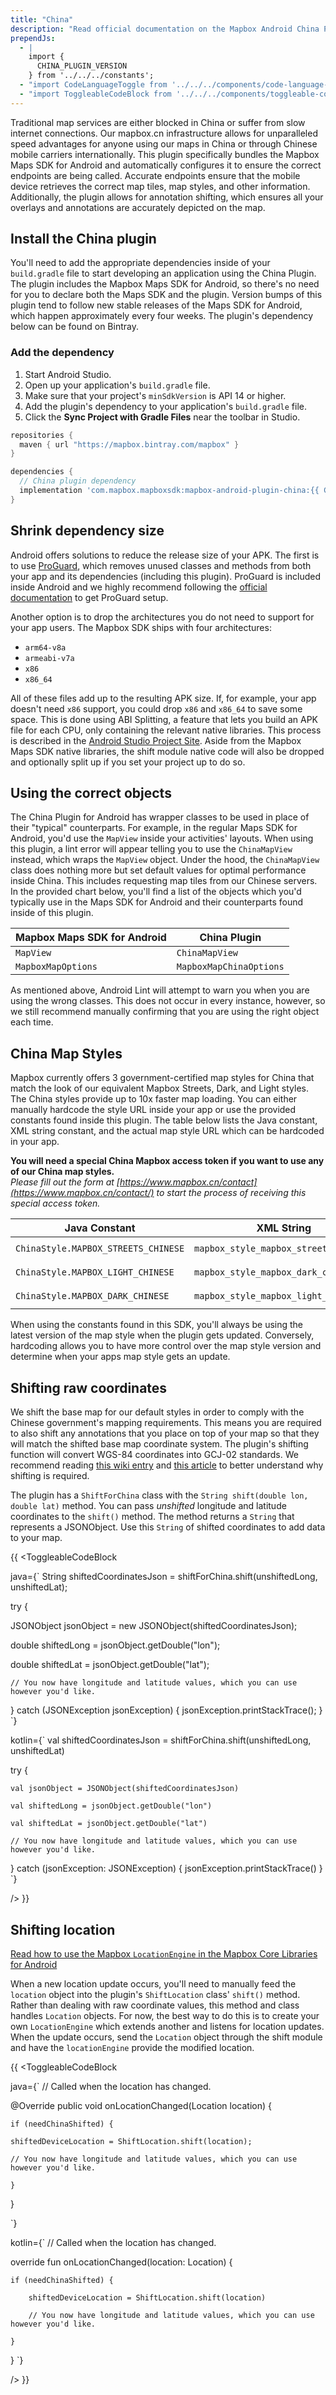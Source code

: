 ```yaml
---
title: "China"
description: "Read official documentation on the Mapbox Android China Plugin which maximizes the Mapbox Maps SDK for Android's performance inside China."
prependJs:
  - |
    import {
      CHINA_PLUGIN_VERSION
    } from '../../../constants';
  - "import CodeLanguageToggle from '../../../components/code-language-toggle';"
  - "import ToggleableCodeBlock from '../../../components/toggleable-code-block';" 
---
```


Traditional map services are either blocked in China or suffer from slow internet connections. Our mapbox.cn infrastructure allows for unparalleled speed advantages for anyone using our maps in China or through Chinese mobile carriers internationally. This plugin specifically bundles the Mapbox Maps SDK for Android and automatically configures it to ensure the correct endpoints are being called. Accurate endpoints ensure that the mobile device retrieves the correct map tiles, map styles, and other information. Additionally, the plugin allows for annotation shifting, which ensures all your overlays and annotations are accurately depicted on the map.

## Install the China plugin

You'll need to add the appropriate dependencies inside of your `build.gradle` file to start developing an application using the China Plugin. The plugin includes the Mapbox Maps SDK for Android, so there's no need for you to declare both the Maps SDK and the plugin. Version bumps of this plugin tend to follow new stable releases of the Maps SDK for Android, which happen approximately every four weeks. The plugin's dependency below can be found on Bintray.

### Add the dependency

1. Start Android Studio.
2. Open up your application's `build.gradle` file.
3. Make sure that your project's `minSdkVersion` is API 14 or higher.
4. Add the plugin's dependency to your application's `build.gradle` file.
5. Click the **Sync Project with Gradle Files** near the toolbar in Studio.

```groovy
repositories {
  maven { url "https://mapbox.bintray.com/mapbox" }
}

dependencies {
  // China plugin dependency
  implementation 'com.mapbox.mapboxsdk:mapbox-android-plugin-china:{{ CHINA_PLUGIN_VERSION }}'
}
```

## Shrink dependency size
Android offers solutions to reduce the release size of your APK. The first is to use [ProGuard](https://developer.android.com/studio/build/shrink-code), which removes unused classes and methods from both your app and its dependencies (including this plugin). ProGuard is included inside Android and we highly recommend following the [official documentation](https://developer.android.com/studio/build/shrink-code) to get ProGuard setup.

Another option is to drop the architectures you do not need to support for your app users. The Mapbox SDK ships with four architectures:

- `arm64-v8a`
- `armeabi-v7a`
- `x86`
- `x86_64`

All of these files add up to the resulting APK size. If, for example, your app doesn't need `x86` support, you could drop `x86` and `x86_64` to save some space. This is done using ABI Splitting, a feature that lets you build an APK file for each CPU, only containing the relevant native libraries. This process is described in the [Android Studio Project Site](http://tools.android.com/tech-docs/new-build-system/user-guide/apk-splits#TOC-ABIs-Splits). Aside from the Mapbox Maps SDK native libraries, the shift module native code will also be dropped and optionally split up if you set your project up to do so.

## Using the correct objects
The China Plugin for Android has wrapper classes to be used in place of their "typical" counterparts. For example, in the regular Maps SDK for Android, you'd use the `MapView` inside your activities' layouts. When using this plugin, a lint error will appear telling you to use the `ChinaMapView` instead, which wraps the `MapView` object. Under the hood, the `ChinaMapView` class does nothing more but set default values for optimal performance inside China. This includes requesting map tiles from our Chinese servers. In the provided chart below, you'll find a list of the objects which you'd typically use in the Maps SDK for Android and their counterparts found inside of this plugin.

| Mapbox Maps SDK for Android | China Plugin |
| --- | --- |
| `MapView` | `ChinaMapView` |
| `MapboxMapOptions` | `MapboxMapChinaOptions` |

As mentioned above, Android Lint will attempt to warn you when you are using the wrong classes. This does not occur in every instance, however, so we still recommend manually confirming that you are using the right object each time.

## China Map Styles
Mapbox currently offers 3 government-certified map styles for China that match the look of our equivalent Mapbox Streets, Dark, and Light styles. The China styles provide up to 10x faster map loading. You can either manually hardcode the style URL inside your app or use the provided constants found inside this plugin. The table below lists the Java constant, XML string constant, and the actual map style URL which can be hardcoded in your app.

**You will need a special China Mapbox access token if you want to use any of our China map styles.**  
_Please fill out the form at [https://www.mapbox.cn/contact](https://www.mapbox.cn/contact/) to start the process of receiving this special access token._

| Java Constant | XML String | URL |
| --- | --- | --- |
| `ChinaStyle.MAPBOX_STREETS_CHINESE` | `mapbox_style_mapbox_streets_chinese` | `mapbox://styles/mapbox/streets-zh-v1` |
| `ChinaStyle.MAPBOX_LIGHT_CHINESE` | `mapbox_style_mapbox_dark_chinese` | `mapbox://styles/mapbox/light-zh-v1` |
| `ChinaStyle.MAPBOX_DARK_CHINESE` | `mapbox_style_mapbox_light_chinese` | `mapbox://styles/mapbox/dark-zh-v1` |

When using the constants found in this SDK, you'll always be using the latest version of the map style when the plugin gets updated. Conversely, hardcoding allows you to have more control over the map style version and determine when your apps map style gets an update.


## Shifting raw coordinates

We shift the base map for our default styles in order to comply with the Chinese government's mapping requirements. This means you are required to also shift any annotations that you place on top of your map so that they will match the shifted base map coordinate system. The plugin's shifting function will convert WGS-84 coordinates into GCJ-02 standards. We recommend reading [this wiki entry](https://en.wikipedia.org/wiki/Restrictions_on_geographic_data_in_China#The_China_GPS_shift_problem) and [this article](http://www.travelandleisure.com/articles/digital-maps-skewed-china) to better understand why shifting is required.

The plugin has a `ShiftForChina` class with the `String shift(double lon, double lat)` method. You can pass _unshifted_ longitude and latitude coordinates to the `shift()` method. The method returns a `String` that represents a JSONObject. Use this `String` of shifted coordinates to add data to your map.

{{
<CodeLanguageToggle id="shifting-coordinates" />
<ToggleableCodeBlock

java={`
String shiftedCoordinatesJson = shiftForChina.shift(unshiftedLong, unshiftedLat);

try {

  JSONObject jsonObject = new JSONObject(shiftedCoordinatesJson);
  
  double shiftedLong = jsonObject.getDouble("lon");

  double shiftedLat = jsonObject.getDouble("lat");
  
	// You now have longitude and latitude values, which you can use however you'd like.
  
} catch (JSONException jsonException) {
  jsonException.printStackTrace();
}
`}

kotlin={`
val shiftedCoordinatesJson = shiftForChina.shift(unshiftedLong, unshiftedLat)

try {
	
	val jsonObject = JSONObject(shiftedCoordinatesJson)
		
	val shiftedLong = jsonObject.getDouble("lon")
		
	val shiftedLat = jsonObject.getDouble("lat")
	
	// You now have longitude and latitude values, which you can use however you'd like.
	
} catch (jsonException: JSONException) {
	jsonException.printStackTrace()
}
`}

/>
}}

## Shifting location

[Read how to use the Mapbox `LocationEngine` in the Mapbox Core Libraries for Android](https://www.mapbox.com/android-docs/core/overview/#locationengine)

When a new location update occurs, you'll need to manually feed the `location` object into the plugin's `ShiftLocation` class' `shift()` method. Rather than dealing with raw coordinate values, this method and class handles `Location` objects. For now, the best way to do this is to create your own `LocationEngine` which extends another and listens for location updates. When the update occurs, send the `Location` object through the shift module and have the `locationEngine` provide the modified location.

{{
<CodeLanguageToggle id="shifting-location" />
<ToggleableCodeBlock

java={`
// Called when the location has changed.

@Override
public void onLocationChanged(Location location) {
  
	if (needChinaShifted) {
	    
	shiftedDeviceLocation = ShiftLocation.shift(location);
	    
	// You now have longitude and latitude values, which you can use however you'd like.
	
	}
}

`}

kotlin={`
// Called when the location has changed.

override fun onLocationChanged(location: Location) {

	if (needChinaShifted) {
	
	    shiftedDeviceLocation = ShiftLocation.shift(location)
	
	    // You now have longitude and latitude values, which you can use however you'd like.
	    
	}
}
`}

/>
}}